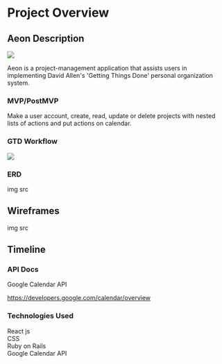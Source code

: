# Project Overview

## Aeon Description

<img src="https://i.imgur.com/pCCDud6.png">

Aeon is a project-management application that assists users in implementing David Allen's 'Getting Things Done' personal organization system.

### MVP/PostMVP

Make a user account, create, read, update or delete projects with nested lists of actions and put actions on calendar.

### GTD Workflow

<img src="https://i.ytimg.com/vi/jiR7U1hJZbY/maxresdefault.jpg">

### ERD

img src

## Wireframes

img src

## Timeline


### API Docs

Google Calendar API

https://developers.google.com/calendar/overview

### Technologies Used

React js
<br> CSS
<br> Ruby on Rails
<br> Google Calendar API
